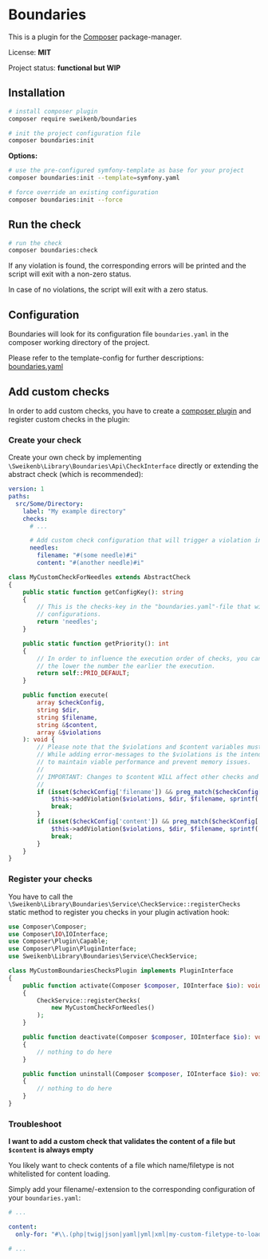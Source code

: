 # Boundaries

This is a plugin for the [Composer](https://getcomposer.org) package-manager.

License: **MIT**

Project status: **functional but WIP**

## Installation

```bash
# install composer plugin
composer require sweikenb/boundaries

# init the project configuration file
composer boundaries:init
```

**Options:**

```bash
# use the pre-configured symfony-template as base for your project
composer boundaries:init --template=symfony.yaml

# force override an existing configuration
composer boundaries:init --force
```

## Run the check

```bash
# run the check
composer boundaries:check
```

If any violation is found, the corresponding errors will be printed and the script will exit with a non-zero status.

In case of no violations, the script will exit with a zero status.

## Configuration

Boundaries will look for its configuration file `boundaries.yaml` in the composer working directory of the project.

Please refer to the template-config for further descriptions: [boundaries.yaml](templates/boundaries.yaml)

## Add custom checks

In order to add custom checks, you have to create a [composer plugin](https://getcomposer.org/doc/articles/plugins.md)
and register custom checks in the plugin:

### Create your check

Create your own check by implementing `\Sweikenb\Library\Boundaries\Api\CheckInterface` directly or extending the
abstract check (which is recommended):


```yaml
version: 1
paths:
  src/Some/Directory:
    label: "My example directory"
    checks:
      # ...

      # Add custom check configuration that will trigger a violation in this case:
      needles:
        filename: "#(some needle)#i"
        content: "#(another needle)#i"
```

```php
class MyCustomCheckForNeedles extends AbstractCheck
{
    public static function getConfigKey(): string
    {
        // This is the checks-key in the "boundaries.yaml"-file that will be active the check and contains specific
        // configurations.
        return 'needles';
    }

    public static function getPriority(): int
    {
        // In order to influence the execution order of checks, you can specify a priority here,
        // the lower the number the earlier the execution.
        return self::PRIO_DEFAULT;
    }

    public function execute(
        array $checkConfig,
        string $dir,
        string $filename,
        string &$content,
        array &$violations
    ): void {
        // Please note that the $violations and $content variables must be passed as reference!
        // While adding error-messages to the $violations is the intended way, the $content is passed by reference
        // to maintain viable performance and prevent memory issues.
        //
        // IMPORTANT: Changes to $content WILL affect other checks and should only be done intentionally!
        //
        if (isset($checkConfig['filename']) && preg_match($checkConfig['filename'], $filename)) {
            $this->addViolation($violations, $dir, $filename, sprintf('A needle was found in filename "%s"', $filename));
            break;
        }
        if (isset($checkConfig['content']) && preg_match($checkConfig['content'], $content)) {
            $this->addViolation($violations, $dir, $filename, sprintf('A needle was found in file-content "%s"', $filename));
            break;
        }
    }
}
```

### Register your checks

You have to call the `\Sweikenb\Library\Boundaries\Service\CheckService::registerChecks` static method to register you
checks in your plugin activation hook:

```php
use Composer\Composer;
use Composer\IO\IOInterface;
use Composer\Plugin\Capable;
use Composer\Plugin\PluginInterface;
use Sweikenb\Library\Boundaries\Service\CheckService;

class MyCustomBoundariesChecksPlugin implements PluginInterface
{
    public function activate(Composer $composer, IOInterface $io): void
    {
        CheckService::registerChecks(
            new MyCustomCheckForNeedles()
        );
    }

    public function deactivate(Composer $composer, IOInterface $io): void
    {
        // nothing to do here
    }

    public function uninstall(Composer $composer, IOInterface $io): void
    {
        // nothing to do here
    }
}
```

### Troubleshoot

**I want to add a custom check that validates the content of a file but `$content` is always empty**

You likely want to check contents of a file which name/filetype is not whitelisted for content loading.

Simply add your filename/-extension to the corresponding configuration of your `boundaries.yaml`:

```yaml
# ...

content:
  only-for: "#\\.(php|twig|json|yaml|yml|xml|my-custom-filetype-to-load)$#i"

# ...
```

